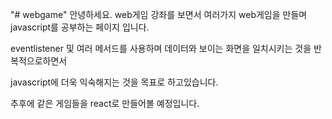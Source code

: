 "# webgame" 
안녕하세요.
web게임 강좌를 보면서 여러가지 web게임을 만들며 javascript를 공부하는 페이지 입니다.

eventlistener 및 여러 메서드를 사용하며 데이터와 보이는 화면을 일치시키는 것을 반복적으로하면서

javascript에 더욱 익숙해지는 것을 목표로 하고있습니다.

추후에 같은 게임들을 react로 만들어볼 예정입니다.


